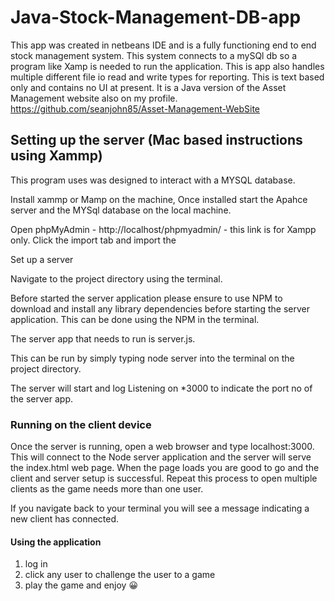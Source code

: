 
# Java-Stock-Management-DB-app

This app was created in netbeans IDE and is a fully functioning end to end stock management system. This system connects to a mySQl db so a program like Xamp is needed to run the application. This is app also handles multiple different file io read and write types for reporting. This is text based only and contains no UI at present. It is a Java version of the Asset Management website also on my profile. https://github.com/seanjohn85/Asset-Management-WebSite

## Setting up the server (Mac based instructions using Xammp)

This program uses was designed to interact with a MYSQL database.

Install xammp or Mamp on the machine,
Once installed start the Apahce server and the MYSql database on the local machine.

Open phpMyAdmin - http://localhost/phpmyadmin/ - this link is for Xampp only.
Click the import tab and import the 

Set up a server 

Navigate to the project directory using the terminal.

Before started the server application please ensure to use NPM to download and install any library dependencies before starting the server application. This can be done using the NPM in the terminal.

The server app that needs to run is server.js. 

This can be run by simply typing node server into the terminal on the project directory.

The server will start and log Listening on *3000 to indicate the port no of the server app.

### Running on the client device

Once the server is running, open a web browser and type localhost:3000. This will connect to the Node server application and the server will serve the index.html web page. When the page loads you are good to go and the client and server setup is successful. Repeat this process to open multiple clients as the game needs more than one user.

If you navigate back to your terminal you will see a message indicating a new client has connected.


#### Using the application
1. log in
2. click any user to challenge the user to a game 
3. play the game and enjoy 😀
